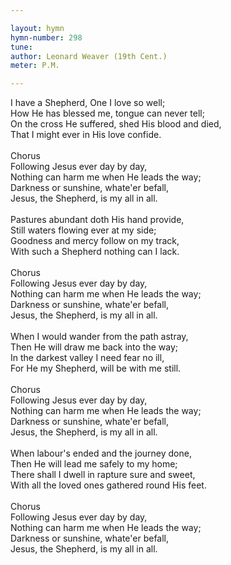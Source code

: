 ```yaml
---

layout: hymn
hymn-number: 298
tune: 
author: Leonard Weaver (19th Cent.)
meter: P.M.

---
```

I have a Shepherd, One I love so well;<br>How He has blessed me, tongue can never tell;<br>On the cross He suffered, shed His blood and died,<br>That I might ever in His love confide.<br><br>Chorus<br>Following Jesus ever day by day,<br>Nothing can harm me when He leads the way;<br>Darkness or sunshine, whate'er befall,<br>Jesus, the Shepherd, is my all in all.<br><br>Pastures abundant doth His hand provide,<br>Still waters flowing ever at my side;<br>Goodness and mercy follow on my track,<br>With such a Shepherd nothing can I lack.<br><br>Chorus<br>Following Jesus ever day by day,<br>Nothing can harm me when He leads the way;<br>Darkness or sunshine, whate'er befall,<br>Jesus, the Shepherd, is my all in all.<br><br>When I would wander from the path astray,<br>Then He will draw me back into the way;<br>In the darkest valley I need fear no ill,<br>For He my Shepherd, will be with me still.<br><br>Chorus<br>Following Jesus ever day by day,<br>Nothing can harm me when He leads the way;<br>Darkness or sunshine, whate'er befall,<br>Jesus, the Shepherd, is my all in all.<br><br>When labour's ended and the journey done,<br>Then He will lead me safely to my home;<br>There shall I dwell in rapture sure and sweet,<br>With all the loved ones gathered round His feet.<br><br>Chorus<br>Following Jesus ever day by day,<br>Nothing can harm me when He leads the way;<br>Darkness or sunshine, whate'er befall,<br>Jesus, the Shepherd, is my all in all.<br><br><br>
